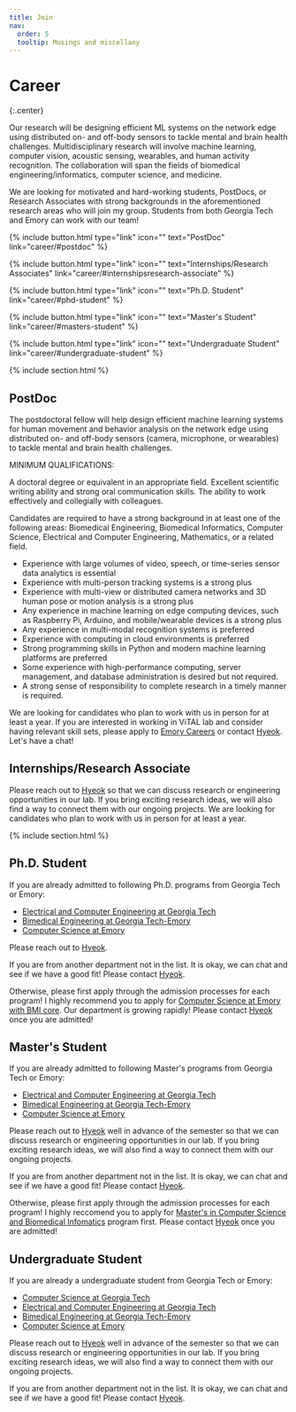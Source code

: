 ```yaml
---
title: Join
nav:
  order: 5
  tooltip: Musings and miscellany
---
```


# Career
{:.center}

Our research will be designing efficient ML systems on the network edge using distributed on- and off-body sensors to tackle mental and brain health challenges. Multidisciplinary research will involve machine learning, computer vision, acoustic sensing, wearables, and human activity recognition. The collaboration will span the fields of biomedical engineering/informatics, computer science, and medicine.

We are looking for motivated and hard-working students, PostDocs, or Research Associates with strong backgrounds in the aforementioned research areas who will join my group. Students from both Georgia Tech and Emory can work with our team!

{%
  include button.html
  type="link"
  icon=""
  text="PostDoc"
  link="career/#postdoc"
%}

{%
  include button.html
  type="link"
  icon=""
  text="Internships/Research Associates"
  link="career/#internshipsresearch-associate"
%}

{%
  include button.html
  type="link"
  icon=""
  text="Ph.D. Student"
  link="career/#phd-student"
%}

{%
  include button.html
  type="link"
  icon=""
  text="Master's Student"
  link="career/#masters-student"
%}

{%
  include button.html
  type="link"
  icon=""
  text="Undergraduate Student"
  link="career/#undergraduate-student"
%}

<!-- [PostDoc](#postdoc) -->
<!-- [Ph.D. Student](#phd-student) -->
<!-- [Master's Student](#masters-student) -->
<!-- [Undergraduate Student](#undergraduate-student) -->

{% include section.html %}

## PostDoc

The postdoctoral fellow will help design efficient machine learning systems for human movement and behavior analysis on the network edge using distributed on- and off-body sensors (camera, microphone, or wearables) to tackle mental and brain health challenges. 

MINIMUM QUALIFICATIONS: 

A doctoral degree or equivalent in an appropriate field. 
Excellent scientific writing ability and strong oral communication skills. The ability to work effectively and collegially with colleagues. 

Candidates are required to have a strong background in at least one of the following areas: Biomedical Engineering, Biomedical Informatics, Computer Science, Electrical and Computer Engineering, Mathematics, or a related field.

- Experience with large volumes of video, speech, or time-series sensor data analytics is essential
- Experience with multi-person tracking systems is a strong plus 
- Experience with multi-view or distributed camera networks and 3D human pose or motion analysis is a strong plus
- Any experience in machine learning on edge computing devices, such as Raspberry Pi, Arduino, and mobile/wearable devices is a strong plus 
- Any experience in multi-modal recognition systems is preferred
- Experience with computing in cloud environments is preferred 
- Strong programming skills in Python and modern machine learning platforms are preferred 
- Some experience with high-performance computing, server management, and database administration is desired but not required. 
- A strong sense of responsibility to complete research in a timely manner is required.

We are looking for candidates who plan to work with us in person for at least a year.
If you are interested in working in ViTAL lab and consider having relevant skill sets, please apply to [Emory Careers](https://faculty-emory.icims.com/jobs/108198/post-doctoral-fellow---department-of-biomedical-informatics/job?mobile=false&width=1140&height=500&bga=true&needsRedirect=false&jan1offset=-300&jun1offset=-240) or contact [Hyeok](mailto:hyeokhyen.kwon@dbmi.emory.edu).
Let's have a chat! 

## Internships/Research Associate

Please reach out to [Hyeok](mailto:hyeokhyen.kwon@dbmi.emory.edu) so that we can discuss research or engineering opportunities in our lab.
If you bring exciting research ideas, we will also find a way to connect them with our ongoing projects.
We are looking for candidates who plan to work with us in person for at least a year.

{% include section.html %}

## Ph.D. Student

If you are already admitted to following Ph.D. programs from Georgia Tech or Emory:
<!-- - [Computer Science at Georgia Tech](https://www.ic.gatech.edu/) -->
- [Electrical and Computer Engineering at Georgia Tech](https://ece.gatech.edu/)
- [Bimedical Engineering at Georgia Tech-Emory](https://bme.gatech.edu/bme/)
- [Computer Science at Emory](https://cs.emory.edu/graduate/general-information/app-info/)
<!-- - [Biomedical Informatics at Emory](https://med.emory.edu/departments/biomedical-informatics/education/phd.html) -->

Please reach out to [Hyeok](mailto:hyeokhyen.kwon@dbmi.emory.edu).

If you are from another department not in the list. It is okay, we can chat and see if we have a good fit! Please contact [Hyeok](mailto:hyeokhyen.kwon@dbmi.emory.edu).

Otherwise, please first apply through the admission processes for each program! I highly recommend you to apply for [Computer Science at Emory with BMI core](https://med.emory.edu/departments/biomedical-informatics/education/phd.html). Our department is growing rapidly! Please contact [Hyeok](mailto:hyeokhyen.kwon@dbmi.emory.edu) once you are admitted!

## Master's Student

If you are already admitted to following Master's programs from Georgia Tech or Emory:
<!-- - [Computer Science at Georgia Tech](https://www.ic.gatech.edu/) -->
- [Electrical and Computer Engineering at Georgia Tech](https://ece.gatech.edu/)
- [Bimedical Engineering at Georgia Tech-Emory](https://bme.gatech.edu/bme/)
- [Computer Science at Emory](https://cs.emory.edu/graduate/general-information/app-info/)
<!-- - [Biomedical Informatics at Emory](https://med.emory.edu/departments/biomedical-informatics/education/masters.html) -->

Please reach out to [Hyeok](mailto:hyeokhyen.kwon@dbmi.emory.edu) well in advance of the semester so that we can discuss research or engineering opportunities in our lab.
If you bring exciting research ideas, we will also find a way to connect them with our ongoing projects.

If you are from another department not in the list. It is okay, we can chat and see if we have a good fit! Please contact [Hyeok](mailto:hyeokhyen.kwon@dbmi.emory.edu).

Otherwise, please first apply through the admission processes for each program! I highly reccomend you to apply for [Master's in Computer Science and Biomedical Infomatics](https://med.emory.edu/departments/biomedical-informatics/education/masters.html) program first. Please contact [Hyeok](mailto:hyeokhyen.kwon@dbmi.emory.edu) once you are admitted!


## Undergraduate Student

If you are already a undergraduate student from Georgia Tech or Emory:
- [Computer Science at Georgia Tech](https://www.ic.gatech.edu/)
- [Electrical and Computer Engineering at Georgia Tech](https://ece.gatech.edu/)
- [Bimedical Engineering at Georgia Tech-Emory](https://bme.gatech.edu/bme/)
- [Computer Science at Emory](https://cs.emory.edu/graduate/general-information/app-info/)
<!-- - [Biomedical Informatics at Emory](https://med.emory.edu/departments/biomedical-informatics/education/phd.html) -->

Please reach out to [Hyeok](mailto:hyeokhyen.kwon@dbmi.emory.edu) well in advance of the semester so that we can discuss research or engineering opportunities in our lab.
If you bring exciting research ideas, we will also find a way to connect them with our ongoing projects.

If you are from another department not in the list. It is okay, we can chat and see if we have a good fit! Please contact [Hyeok](mailto:hyeokhyen.kwon@dbmi.emory.edu).